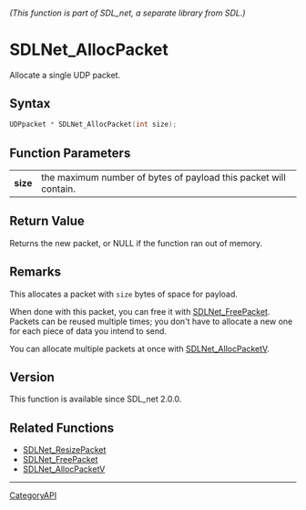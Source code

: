 ###### (This function is part of SDL_net, a separate library from SDL.)
# SDLNet_AllocPacket

Allocate a single UDP packet.

## Syntax

```c
UDPpacket * SDLNet_AllocPacket(int size);

```

## Function Parameters

|              |                                                                  |
| ------------ | ---------------------------------------------------------------- |
| **size**     | the maximum number of bytes of payload this packet will contain. |

## Return Value

Returns the new packet, or NULL if the function ran out of memory.

## Remarks

This allocates a packet with `size` bytes of space for payload.

When done with this packet, you can free it with
[SDLNet_FreePacket](SDLNet_FreePacket). Packets can be reused multiple
times; you don't have to allocate a new one for each piece of data you
intend to send.

You can allocate multiple packets at once with
[SDLNet_AllocPacketV](SDLNet_AllocPacketV).

## Version

This function is available since SDL_net 2.0.0.

## Related Functions

* [SDLNet_ResizePacket](SDLNet_ResizePacket)
* [SDLNet_FreePacket](SDLNet_FreePacket)
* [SDLNet_AllocPacketV](SDLNet_AllocPacketV)

----
[CategoryAPI](CategoryAPI)

